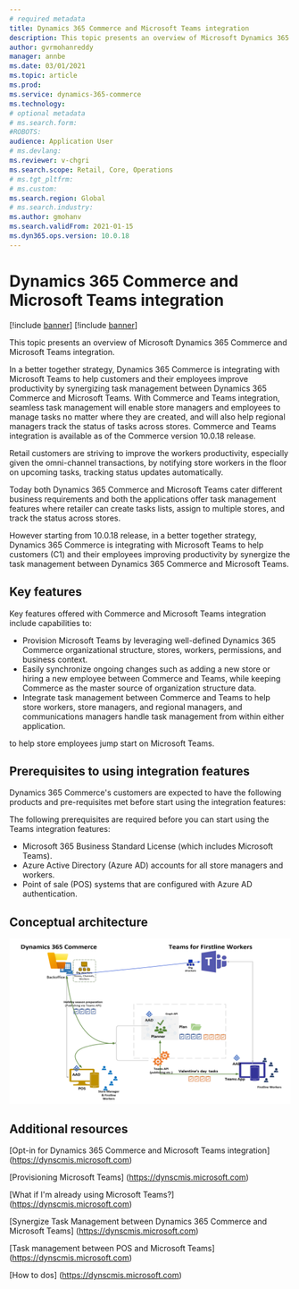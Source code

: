 ```yaml
---
# required metadata
title: Dynamics 365 Commerce and Microsoft Teams integration
description: This topic presents an overview of Microsoft Dynamics 365 Commerce and Microsoft Teams integration.
author: gvrmohanreddy
manager: annbe
ms.date: 03/01/2021
ms.topic: article
ms.prod: 
ms.service: dynamics-365-commerce
ms.technology: 
# optional metadata
# ms.search.form:  
#ROBOTS: 
audience: Application User
# ms.devlang: 
ms.reviewer: v-chgri
ms.search.scope: Retail, Core, Operations
# ms.tgt_pltfrm: 
# ms.custom: 
ms.search.region: Global
# ms.search.industry: 
ms.author: gmohanv
ms.search.validFrom: 2021-01-15
ms.dyn365.ops.version: 10.0.18
---
```


# Dynamics 365 Commerce and Microsoft Teams integration 

[!include [banner](includes/banner.md)]
[!include [banner](includes/preview-banner.md)]

This topic presents an overview of Microsoft Dynamics 365 Commerce and Microsoft Teams integration.

In a better together strategy, Dynamics 365 Commerce is integrating with Microsoft Teams to help customers and their employees improve productivity by synergizing task management between Dynamics 365 Commerce and Microsoft Teams. With Commerce and Teams integration, seamless task management will enable store managers and employees to manage tasks no matter where they are created, and will also help regional managers track the status of tasks across stores. Commerce and Teams integration is available as of the Commerce version 10.0.18 release.

Retail customers are striving to improve the workers productivity, especially given the omni-channel transactions, by notifying store workers in the floor on upcoming tasks, tracking status updates automatically. 

Today both Dynamics 365 Commerce and Microsoft Teams cater different business requirements and both the applications offer task management features where retailer can create tasks lists, assign to multiple stores, and track the status across stores. 

However starting from 10.0.18 release,  in a better together strategy, Dynamics 365 Commerce is integrating with Microsoft Teams to help customers (C1) and their employees improving productivity by synergize the task management between Dynamics 365 Commerce and Microsoft Teams.



## Key features 

Key features offered with Commerce and Microsoft Teams integration include capabilities to:

- Provision Microsoft Teams by leveraging well-defined Dynamics 365 Commerce organizational structure, stores, workers, permissions, and business context. 
- Easily synchronize ongoing changes such as adding a new store or hiring a new employee between Commerce and Teams, while keeping Commerce as the master source of organization structure data.  
- Integrate task management between Commerce and Teams to help store workers, store managers, and regional managers, and communications managers handle task management from within either application.  

to help store employees jump start on Microsoft Teams. 

## Prerequisites to using integration features

Dynamics 365 Commerce's customers are expected to have the following products and pre-requisites met before start using the integration features:

The following prerequisites are required before you can start using the Teams integration features:

- Microsoft 365 Business Standard License (which includes Microsoft Teams).
- Azure Active Directory (Azure AD) accounts for all store managers and workers.
- Point of sale (POS) systems that are configured with Azure AD authentication. 

## Conceptual architecture 

![Dynamics 365 Commerce - Teams integration](media/d365-commerce-teams-integration-conceptual-architecture.png)

## Additional resources



[Opt-in for Dynamics 365 Commerce and Microsoft Teams integration] (https://dynscmis.microsoft.com)

[Provisioning Microsoft Teams] (https://dynscmis.microsoft.com)

[What if I'm already using Microsoft Teams?] (https://dynscmis.microsoft.com)

[Synergize Task Management between Dynamics 365 Commerce and Microsoft Teams] (https://dynscmis.microsoft.com)

[Task management between POS and Microsoft Teams] (https://dynscmis.microsoft.com)

[How to dos] (https://dynscmis.microsoft.com)
